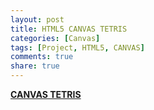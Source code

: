 ```yaml
---
layout: post
title: HTML5 CANVAS TETRIS
categories: [Canvas]
tags: [Project, HTML5, CANVAS]
comments: true
share: true
---
```


**[CANVAS TETRIS](/project/html/canvas/tetris)**